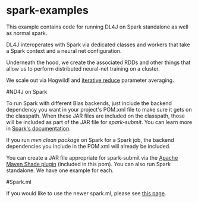# spark-examples

This example contains code for running DL4J on Spark standalone as well as normal spark.

DL4J interoperates with Spark via dedicated classes and workers that take a Spark context and a neural net configuration. 

Underneath the hood, we create the associated RDDs and other things that allow us to perform distributed neural-net training on a cluster.

We scale out via Hogwild! and [iterative reduce](https://github.com/jpatanooga/KnittingBoar/wiki/Iterative-reduce) parameter averaging. 

#ND4J on Spark

To run Spark with different Blas backends, just include the backend dependency you want in your project's POM.xml file to make sure it gets on the classpath. When these JAR files are included on the classpath, those will be included as part of the JAR file for *spark-submit*. You can learn more in [Spark's documentation](https://spark.apache.org/docs/latest/quick-start.html).

If you run *mvn clean package* on Spark for a Spark job, the backend dependencies you include in the POM.xml will already be included.

You can create a JAR file appropriate for spark-submit via the [Apache Maven Shade plugin](https://maven.apache.org/plugins/maven-shade-plugin/) (included in this pom). You can also run Spark standalone. We have one example for each.

#Spark.ml

If you would like to use the newer spark.ml, please see [this page](https://github.com/deeplearning4j/dl4j-spark-ml-examples).
